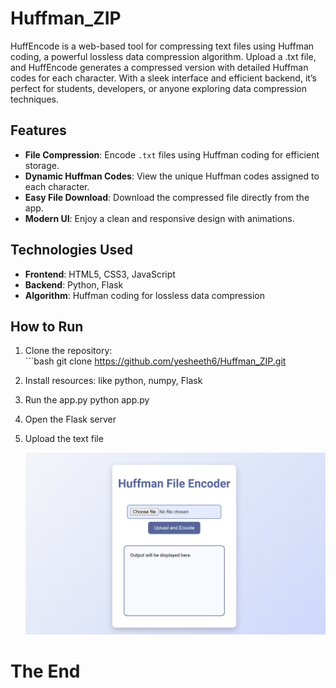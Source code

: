 # Huffman_ZIP
HuffEncode is a web-based tool for compressing text files using Huffman coding, a powerful lossless data compression algorithm. Upload a .txt file, and HuffEncode generates a compressed version with detailed Huffman codes for each character. With a sleek interface and efficient backend, it’s perfect for students, developers, or anyone exploring data compression techniques.

## Features  
- **File Compression**: Encode `.txt` files using Huffman coding for efficient storage.  
- **Dynamic Huffman Codes**: View the unique Huffman codes assigned to each character.  
- **Easy File Download**: Download the compressed file directly from the app.  
- **Modern UI**: Enjoy a clean and responsive design with animations.  

## Technologies Used  
- **Frontend**: HTML5, CSS3, JavaScript  
- **Backend**: Python, Flask  
- **Algorithm**: Huffman coding for lossless data compression  

## How to Run  

1.  Clone the repository:  
        ```bash
        git clone https://github.com/yesheeth6/Huffman_ZIP.git

2.  Install resources:
        like python, numpy, Flask

3.  Run the app.py
        python app.py 

4.  Open the Flask server

5.  Upload the text file

    ![alt text](image.png)

# The End
